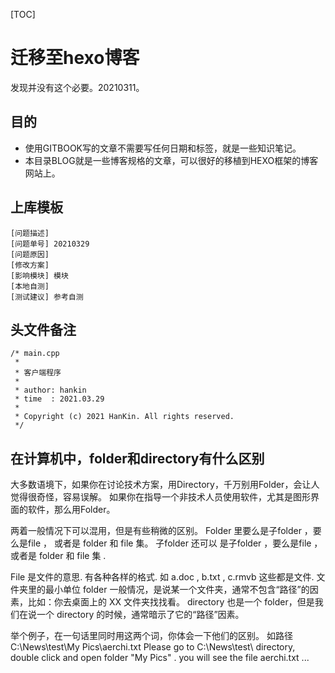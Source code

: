 [TOC]

# 迁移至hexo博客

发现并没有这个必要。20210311。

## 目的

- 使用GITBOOK写的文章不需要写任何日期和标签，就是一些知识笔记。
- 本目录BLOG就是一些博客规格的文章，可以很好的移植到HEXO框架的博客网站上。








## 上库模板
```
[问题描述] 
[问题单号] 20210329
[问题原因] 
[修改方案] 
[影响模块] 模块
[本地自测] 
[测试建议] 参考自测
```

## 头文件备注
```
/* main.cpp
 *
 * 客户端程序
 *
 * author: hankin
 * time  : 2021.03.29
 *
 * Copyright (c) 2021 HanKin. All rights reserved.
 */
```

## 在计算机中，folder和directory有什么区别
大多数语境下，如果你在讨论技术方案，用Directory，千万别用Folder，会让人觉得很奇怪，容易误解。
如果你在指导一个非技术人员使用软件，尤其是图形界面的软件，那么用Folder。

两着一般情况下可以混用，但是有些稍微的区别。
Folder 里要么是子folder ，要么是file ， 或者是 folder 和 file 集。 子folder 还可以   是子folder ，要么是file ， 或者是 folder 和 file 集 .

File 是文件的意思. 有各种各样的格式. 如 a.doc , b.txt , c.rmvb 这些都是文件. 文件夹里的最小单位
folder 一般情况，是说某一个文件夹，通常不包含“路径”的因素，比如：你去桌面上的 XX 文件夹找找看。 directory 也是一个 folder，但是我们在说一个 directory 的时候，通常暗示了它的“路径”因素。

举个例子，在一句话里同时用这两个词，你体会一下他们的区别。 
如路径  
C:\News\test\My Pics\aerchi.txt 
Please go to C:\News\test\ directory,    double click and open folder "My Pics" . you will see the file aerchi.txt  ...

